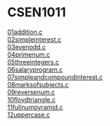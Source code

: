 # CSEN1011
[01addition.c](https://github.com/srishivanic/CSEN1011/blob/561d1df3abca3d91ca7069553f335d7ae19c4897/01Additionalgorithm.txt)<br/>
[02simpleinterest.c](https://github.com/srishivanic/CSEN1011/blob/2d9e96b46809cb26eb9a6134ab887760fd70233c/02Simpleinterest)<br/>
[03evenodd.c](https://github.com/srishivanic/CSEN1011/blob/d6239d23f1b9a1f127bc24d8c7b9352e9c859d85/03evenodd%20c++.txt)<br/>
[04primenum.c](https://github.com/srishivanic/CSEN1011/blob/291536a54b04707080e729873f9741c8bf663b46/04primenumbers.c++.txt)<br/>
[05threeintegers.c](https://github.com/srishivanic/CSEN1011/blob/60b5dbf7b106edbae2ad1c0fdaa31d7cbd74d04d/05threeintegers.cpp)<br/>
[06salaryprogram.c](https://github.com/srishivanic/CSEN1011/blob/36c0dfb23d8c10ffa166eb4457db6259bc3eeed4/06salaryprogram.c)<br/>
[07simpleandcompoundinterest.c](https://github.com/srishivanic/CSEN1011/blob/fcbc0910812aed78efacdf7c1d4727abd7690061/07simpleandcompoundinterest.cpp)<br/>
[08marksofsubjects.c](https://github.com/srishivanic/CSEN1011/blob/1b2296afc4171c7a9ceb397ebcf967cae1c040d4/08marksofsubjects.c)<br/>
[09reversenum.c](https://github.com/srishivanic/CSEN1011/blob/91f2b751fcdb7dbab1a26ec2a34728f3b7b769d4/09reversenum.c)<br/>
[10floydtriangle.c](https://github.com/srishivanic/CSEN1011/blob/cb984c9f649602ad8b70f6639094318c0b8a8910/10floydtriangle.c)<br/>
[11fullnumpyramid.c](https://github.com/srishivanic/CSEN1011/blob/ee3e45cb764c54b0f502668b16fb2a2bd18f3873/11fullnumpyramid.c)<br/>
[12uppercase.c](https://github.com/srishivanic/CSEN1011/blob/48320cd4626af98e7070fda77ce96ae6b33d15a4/12uppercase.c)<br/>
